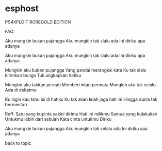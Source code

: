 # esphost
PS4XPLOIT ROREGOLD EDITION

FAQ: 

Aku mungkin bukan pujangga
Aku mungkin tak slalu ada
Ini diriku apa adanya

Aku mungkin bukan pujangga
Aku mungkin tak slalu ada
Ini diriku apa adanya

Mungkin aku bukan pujangga
Yang pandai merangkai kata
Ku tak slalu kirimkan bunga
Tuk ungkapkan hatiku

Mungkin aku takkan pernah
Memberi intan permata
Mungkin aku tak selalu
Ada di dekatmu

Ku ingin kau tahu isi di hatiku
Ku tak akan lelah jaga hati ini
Hingga dunia tak bermentari

Reff:
Satu yang kupinta yakini dirimu
Hati ini milikmu
Semua yang kulakukan
Untukmu lebih dari sebuah
Kata cinta untukmu
Diriku

Aku mungkin bukan pujangga
Aku mungkin tak selalu ada
Ini diriku apa adanya

back to topic
